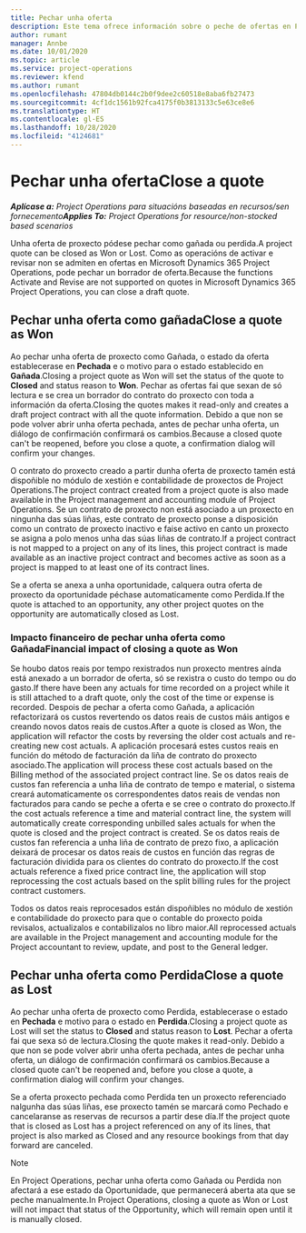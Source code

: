 ```yaml
---
title: Pechar unha oferta
description: Este tema ofrece información sobre o peche de ofertas en Project Operations.
author: rumant
manager: Annbe
ms.date: 10/01/2020
ms.topic: article
ms.service: project-operations
ms.reviewer: kfend
ms.author: rumant
ms.openlocfilehash: 47804db0144c2b0f9dee2c60518e8aba6fb27473
ms.sourcegitcommit: 4cf1dc1561b92fca4175f0b3813133c5e63ce8e6
ms.translationtype: HT
ms.contentlocale: gl-ES
ms.lasthandoff: 10/28/2020
ms.locfileid: "4124681"
---
```

# <a name="close-a-quote"></a><span data-ttu-id="36588-103">Pechar unha oferta</span><span class="sxs-lookup"><span data-stu-id="36588-103">Close a quote</span></span>

<span data-ttu-id="36588-104">_**Aplícase a:** Project Operations para situacións baseadas en recursos/sen fornecemento_</span><span class="sxs-lookup"><span data-stu-id="36588-104">_**Applies To:** Project Operations for resource/non-stocked based scenarios_</span></span>

<span data-ttu-id="36588-105">Unha oferta de proxecto pódese pechar como gañada ou perdida.</span><span class="sxs-lookup"><span data-stu-id="36588-105">A project quote can be closed as Won or Lost.</span></span> <span data-ttu-id="36588-106">Como as operacións de activar e revisar non se admiten en ofertas en Microsoft Dynamics 365 Project Operations, pode pechar un borrador de oferta.</span><span class="sxs-lookup"><span data-stu-id="36588-106">Because the functions Activate and Revise are not supported on quotes in Microsoft Dynamics 365 Project Operations, you can close a draft quote.</span></span>

## <a name="close-a-quote-as-won"></a><span data-ttu-id="36588-107">Pechar unha oferta como gañada</span><span class="sxs-lookup"><span data-stu-id="36588-107">Close a quote as Won</span></span>

<span data-ttu-id="36588-108">Ao pechar unha oferta de proxecto como Gañada, o estado da oferta establecerase en **Pechada** e o motivo para o estado establecido en **Gañada**.</span><span class="sxs-lookup"><span data-stu-id="36588-108">Closing a project quote as Won will set the status of the quote to **Closed** and status reason to **Won**.</span></span> <span data-ttu-id="36588-109">Pechar as ofertas fai que sexan de só lectura e se crea un borrador do contrato do proxecto con toda a información da oferta.</span><span class="sxs-lookup"><span data-stu-id="36588-109">Closing the quotes makes it read-only and creates a draft project contract with all the quote information.</span></span> <span data-ttu-id="36588-110">Debido a que non se pode volver abrir unha oferta pechada, antes de pechar unha oferta, un diálogo de confirmación confirmará os cambios.</span><span class="sxs-lookup"><span data-stu-id="36588-110">Because a closed quote can't be reopened, before you close a quote, a confirmation dialog will confirm your changes.</span></span>

<span data-ttu-id="36588-111">O contrato do proxecto creado a partir dunha oferta de proxecto tamén está dispoñible no módulo de xestión e contabilidade de proxectos de Project Operations.</span><span class="sxs-lookup"><span data-stu-id="36588-111">The project contract created from a project quote is also made available in the Project management and accounting module of Project Operations.</span></span> <span data-ttu-id="36588-112">Se un contrato de proxecto non está asociado a un proxecto en ningunha das súas liñas, este contrato de proxecto ponse a disposición como un contrato de proxecto inactivo e faise activo en canto un proxecto se asigna a polo menos unha das súas liñas de contrato.</span><span class="sxs-lookup"><span data-stu-id="36588-112">If a project contract is not mapped to a project on any of its lines, this project contract is made available as an inactive project contract and becomes active as soon as a project is mapped to at least one of its contract lines.</span></span>

<span data-ttu-id="36588-113">Se a oferta se anexa a unha oportunidade, calquera outra oferta de proxecto da oportunidade péchase automaticamente como Perdida.</span><span class="sxs-lookup"><span data-stu-id="36588-113">If the quote is attached to an opportunity, any other project quotes on the opportunity are automatically closed as Lost.</span></span>

### <a name="financial-impact-of-closing-a-quote-as-won"></a><span data-ttu-id="36588-114">Impacto financeiro de pechar unha oferta como Gañada</span><span class="sxs-lookup"><span data-stu-id="36588-114">Financial impact of closing a quote as Won</span></span>

<span data-ttu-id="36588-115">Se houbo datos reais por tempo rexistrados nun proxecto mentres aínda está anexado a un borrador de oferta, só se rexistra o custo do tempo ou do gasto.</span><span class="sxs-lookup"><span data-stu-id="36588-115">If there have been any actuals for time recorded on a project while it is still attached to a draft quote, only the cost of the time or expense is recorded.</span></span> <span data-ttu-id="36588-116">Despois de pechar a oferta como Gañada, a aplicación refactorizará os custos revertendo os datos reais de custos máis antigos e creando novos datos reais de custos.</span><span class="sxs-lookup"><span data-stu-id="36588-116">After a quote is closed as Won, the application will refactor the costs by reversing the older cost actuals and re-creating new cost actuals.</span></span> <span data-ttu-id="36588-117">A aplicación procesará estes custos reais en función do método de facturación da liña de contrato do proxecto asociado.</span><span class="sxs-lookup"><span data-stu-id="36588-117">The application will process these cost actuals based on the Billing method of the associated project contract line.</span></span> <span data-ttu-id="36588-118">Se os datos reais de custos fan referencia a unha liña de contrato de tempo e material, o sistema creará automaticamente os correspondentes datos reais de vendas non facturados para cando se peche a oferta e se cree o contrato do proxecto.</span><span class="sxs-lookup"><span data-stu-id="36588-118">If the cost actuals reference a time and material contract line, the system will automatically create corresponding unbilled sales actuals for when the quote is closed and the project contract is created.</span></span> <span data-ttu-id="36588-119">Se os datos reais de custos fan referencia a unha liña de contrato de prezo fixo, a aplicación deixará de procesar os datos reais de custos en función das regras de facturación dividida para os clientes do contrato do proxecto.</span><span class="sxs-lookup"><span data-stu-id="36588-119">If the cost actuals reference a fixed price contract line, the application will stop reprocessing the cost actuals based on the split billing rules for the project contract customers.</span></span>

<span data-ttu-id="36588-120">Todos os datos reais reprocesados están dispoñibles no módulo de xestión e contabilidade do proxecto para que o contable do proxecto poida revisalos, actualizalos e contabilizalos no libro maior.</span><span class="sxs-lookup"><span data-stu-id="36588-120">All reprocessed actuals are available in the Project management and accounting module for the Project accountant to review, update, and post to the General ledger.</span></span> 

## <a name="close-a-quote-as-lost"></a><span data-ttu-id="36588-121">Pechar unha oferta como Perdida</span><span class="sxs-lookup"><span data-stu-id="36588-121">Close a quote as Lost</span></span>

<span data-ttu-id="36588-122">Ao pechar unha oferta de proxecto como Perdida, establecerase o estado en **Pechada** e motivo para o estado en **Perdida**.</span><span class="sxs-lookup"><span data-stu-id="36588-122">Closing a project quote as Lost will set the status to **Closed** and status reason to **Lost**.</span></span> <span data-ttu-id="36588-123">Pechar a oferta fai que sexa só de lectura.</span><span class="sxs-lookup"><span data-stu-id="36588-123">Closing the quote makes it read-only.</span></span> <span data-ttu-id="36588-124">Debido a que non se pode volver abrir unha oferta pechada, antes de pechar unha oferta, un diálogo de confirmación confirmará os cambios.</span><span class="sxs-lookup"><span data-stu-id="36588-124">Because a closed quote can't be reopened and, before you close a quote, a confirmation dialog will confirm your changes.</span></span>

<span data-ttu-id="36588-125">Se a oferta proxecto pechada como Perdida ten un proxecto referenciado nalgunha das súas liñas, ese proxecto tamén se marcará como Pechado e cancelaranse as reservas de recursos a partir dese día.</span><span class="sxs-lookup"><span data-stu-id="36588-125">If the project quote that is closed as Lost has a project referenced on any of its lines, that project is also marked as Closed and any resource bookings from that day forward are canceled.</span></span>

> [!NOTE]
> <span data-ttu-id="36588-126">En Project Operations, pechar unha oferta como Gañada ou Perdida non afectará a ese estado da Oportunidade, que permanecerá aberta ata que se peche manualmente.</span><span class="sxs-lookup"><span data-stu-id="36588-126">In Project Operations, closing a quote as Won or Lost will not impact that status of the Opportunity, which will remain open until it is manually closed.</span></span>
